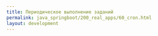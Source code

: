 ```yaml
---
title: Периодическое выполнение заданий
permalink: java_springboot/200_real_apps/60_cron.html
layout: development
---
```

